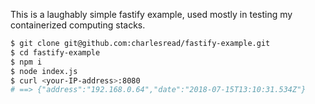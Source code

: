 This is a laughably simple fastify example, used mostly in testing my containerized computing stacks.

```bash
$ git clone git@github.com:charlesread/fastify-example.git
$ cd fastify-example
$ npm i
$ node index.js
$ curl <your-IP-address>:8080
# ==> {"address":"192.168.0.64","date":"2018-07-15T13:10:31.534Z"}
```